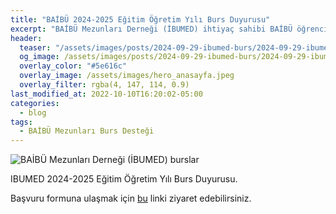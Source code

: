 ```yaml
---
title: "BAİBÜ 2024-2025 Eğitim Öğretim Yılı Burs Duyurusu"
excerpt: "BAİBÜ Mezunları Derneği (İBUMED) ihtiyaç sahibi BAİBÜ öğrencilerine burs vermeye devam etmektedir. "
header:
  teaser: "/assets/images/posts/2024-09-29-ibumed-burs/2024-09-29-ibumed-burs.jpeg"
  og_image: /assets/images/posts/2024-09-29-ibumed-burs/2024-09-29-ibumed-burs.jpeg
  overlay_color: "#5e616c"
  overlay_image: /assets/images/hero_anasayfa.jpeg
  overlay_filter: rgba(4, 147, 114, 0.9)
last_modified_at: 2022-10-10T16:20:02-05:00
categories:
  - blog
tags:
  - BAİBÜ Mezunları Burs Desteği
---
```




<img src="{{ site.url }}{{ site.baseurl }}/assets/images/posts/2024-09-29-ibumed-burs/2024-09-29-ibumed-burs.jpeg" alt="BAİBÜ Mezunları Derneği (İBUMED) burslar">

IBUMED 2024-2025 Eğitim Öğretim Yılı Burs Duyurusu.

Başvuru formuna ulaşmak için [bu](https://docs.google.com/forms/d/e/1FAIpQLSfHP2-t007BFfYXN-TJr_oHGZ-91dkYQjRrOJPP2dTZ4sIXTg/viewform) linki ziyaret edebilirsiniz. 